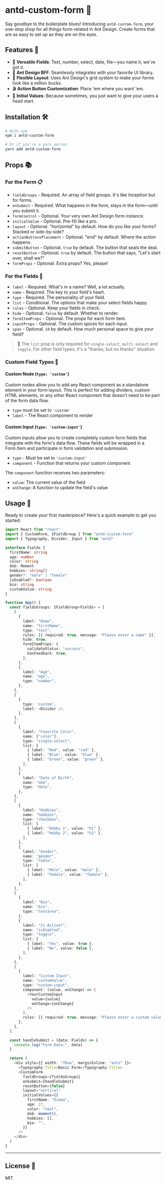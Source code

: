 # antd-custom-form 🚀

Say goodbye to the boilerplate blues! Introducing `antd-custom-form`, your one-stop shop for all things form-related in Ant Design. Create forms that are as easy to set up as they are on the eyes.

## Features 🌟

- 📝 **Versatile Fields**: Text, number, select, date, file—you name it, we've got it.
- 🐜 **Ant Design BFF**: Seamlessly integrates with your favorite UI library.
- 📐 **Flexible Layout**: Uses Ant Design's grid system to make your forms look like a million bucks.
- 🎬 **Action Button Customization**: Place 'em where you want 'em.
- 🎁 **Initial Values**: Because sometimes, you just want to give your users a head start.

## Installation 🛠️

```bash
# With npm
npm i antd-custom-form

# Or if you're a yarn person
yarn add antd-custom-form
```

## Props 📚

### For the Form 📋

- `fieldGroups` - Required. An array of field groups. It's like Inception but for forms.
- `onSubmit` - Required. What happens in the form, stays in the form—until you submit it.
- `formControl` - Optional. Your very own Ant Design form instance.
- `initialValue` - Optional. Pre-fill like a pro.
- `layout` - Optional. "horizontal" by default. How do you like your forms? Stacked or side-by-side?
- `actionButtonsPlacement` - Optional. "end" by default. Where the action happens.
- `submitButton` - Optional. `true` by default. The button that seals the deal.
- `resetButton` - Optional. `true` by default. The button that says, "Let's start over, shall we?"
- `formProps` - Optional. Extra props? Yes, please!

### For the Fields 🌱

- `label` - Required. What's in a name? Well, a lot actually.
- `name` - Required. The key to your field's heart.
- `type` - Required. The personality of your field.
- `list` - Conditional. The options that make your select fields happy.
- `rules` - Optional. Keep your fields in check.
- `hide` - Optional. `false` by default. Whether to render.
- `formItemProps` - Optional. The props for each form item.
- `inputProps` - Optional. The custom spices for each input.
- `span` - Optional. `24` by default. How much personal space to give your field?

> 🤔 The `list` prop is only required for `single-select`, `multi-select` and `toggle`. For other field types, it's a "thanks, but no thanks" situation.

### Custom Field Types 🧩

#### Custom Node (`type: 'custom'`)
Custom nodes allow you to add any React component as a standalone element in your form layout. This is perfect for adding dividers, custom HTML elements, or any other React component that doesn't need to be part of the form data flow.

- `type` must be set to `'custom'`
- `label` - The React component to render

#### Custom Input (`type: 'custom-input'`)
Custom inputs allow you to create completely custom form fields that integrate with the form's data flow. These fields will be wrapped in a Form.Item and participate in form validation and submission.

- `type` - Must be set to `'custom-input'`
- `component` - Function that returns your custom component

The `component` function receives two parameters:
- `value`: The current value of the field
- `onChange`: A function to update the field's value

## Usage 🎨

Ready to create your first masterpiece? Here's a quick example to get you started:

```ts
import React from "react"
import { CustomForm, IFieldGroup } from "antd-custom-form"
import { Typography, Divider, Input } from "antd"

interface Fields {
  firstName: string
  age: number
  color: string
  dob: Moment
  hobbies: string[]
  gender?: "male" | "female"
  isEnabled?: boolean
  bio: string
  customValue: string
}

function App() {
  const fieldsGroups: IFieldGroup<Fields> = [
    [
      {
        label: "Name",
        name: "firstName",
        type: "text",
        rules: [{ required: true, message: "Please enter a name" }],
        hide: true,
        formItemProps: {
          validateStatus: "success",
          hasFeedback: true,
        },
      },
      {
        label: "Age",
        name: "age",
        type: "number",
      },
    ],
    [
      {
        type: 'custom',
        label: <Divider />,
      },
    ],
    [
      {
        label: "Favorite Color",
        name: ["color"],
        type: "single-select",
        list: [
          { label: "Red", value: "red" },
          { label: "Blue", value: "blue" },
          { label: "Green", value: "green" },
        ],
      },
      {
        label: "Date of Birth",
        name: "dob",
        type: "date",
      },
    ],
    [
      {
        label: "Hobbies",
        name: "hobbies",
        type: "checkbox",
        list: [
          { label: "Hobby 1", value: "h1" },
          { label: "Hobby 2", value: "h2" },
        ],
      },
      {
        label: "Gender",
        name: "gender",
        type: "radio",
        list: [
          { label: "Male", value: "male" },
          { label: "Female", value: "female" },
        ],
      },
    ],
    [
      {
        label: "Bio",
        name: "bio",
        type: "textarea",
      },
      {
        label: "Is Active?",
        name: "isEnabled",
        type: "toggle",
        list: [
          { label: "Yes", value: true },
          { label: "No", value: false },
        ],
      },
    ],
    [
      {
        label: "Custom Input",
        name: "customValue",
        type: "custom-input",
        component: (value, onChange) => (
          <YourCustomInput
            value={value}
            onChange={onChange}
          />
        ),
        rules: [{ required: true, message: "Please enter a custom value" }],
      },
    ],
  ]

  const handleSubmit = (data: Fields) => {
    console.log("Form Data:", data)
  }

  return (
    <div style={{ width: "70vw", marginInline: "auto" }}>
      <Typography.Title>Basic Form</Typography.Title>
      <CustomForm
        fieldGroups={fieldsGroups}
        onSubmit={handleSubmit}
        resetButton={false}
        layout="vertical"
        initialValues={{
          firstName: "Osama",
          age: 27,
          color: "teal",
          dob: moment(),
          hobbies: [],
          bio: "",
        }}
      />
    </div>
  )
}
```

---

## License 📜

MIT
